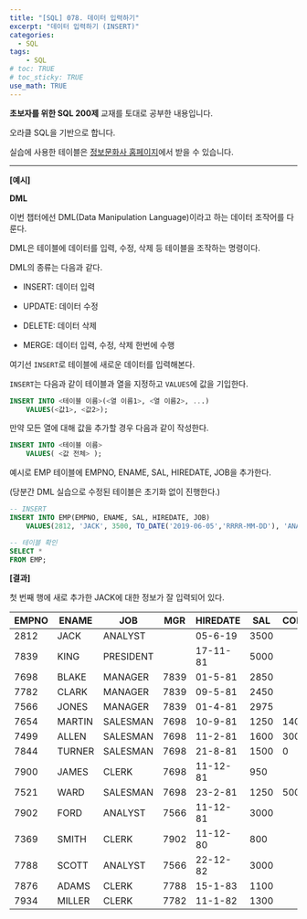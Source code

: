 ```yaml
---
title: "[SQL] 078. 데이터 입력하기"
excerpt: "데이터 입력하기 (INSERT)"
categories: 
  - SQL
tags: 
    - SQL
# toc: TRUE
# toc_sticky: TRUE
use_math: TRUE
---
```


**초보자를 위한 SQL 200제** 교재를 토대로 공부한 내용입니다.

오라클 SQL을 기반으로 합니다.

실습에 사용한 테이블은 [정보문화사 홈페이지](http://infopub.co.kr/index.asp)에서 받을 수 있습니다.

---

**[예시]**

**DML**

이번 챕터에선 DML(Data Manipulation Language)이라고 하는 데이터 조작어를 다룬다.

DML은 테이블에 데이터를 입력, 수정, 삭제 등 테이블을 조작하는 명령이다.

DML의 종류는 다음과 같다.

- INSERT: 데이터 입력


- UPDATE: 데이터 수정


- DELETE: 데이터 삭제


- MERGE: 데이터 입력, 수정, 삭제 한번에 수행


여기선 `INSERT`로 테이블에 새로운 데이터를 입력해본다.

`INSERT`는 다음과 같이 테이블과 열을 지정하고 `VALUES`에 값을 기입한다.

```sql
INSERT INTO <테이블 이름>(<열 이름1>, <열 이름2>, ...)
    VALUES(<값1>, <값2>);
```

만약 모든 열에 대해 값을 추가할 경우 다음과 같이 작성한다.

```sql
INSERT INTO <테이블 이름>
    VALUES( <값 전체> );
```

예시로 EMP 테이블에 EMPNO, ENAME, SAL, HIREDATE, JOB을 추가한다.

(당분간 DML 실습으로 수정된 테이블은 초기화 없이 진행한다.)

```sql
-- INSERT
INSERT INTO EMP(EMPNO, ENAME, SAL, HIREDATE, JOB)
    VALUES(2812, 'JACK', 3500, TO_DATE('2019-06-05','RRRR-MM-DD'), 'ANALYST');

-- 테이블 확인
SELECT *
FROM EMP;
```


**[결과]**

첫 번째 행에 새로 추가한 JACK에 대한 정보가 잘 입력되어 있다.

EMPNO|ENAME|JOB|MGR|HIREDATE|SAL|COMM|DEPTNO
|-|-|-|-|-|-|-|-|
2812|JACK|ANALYST||05-6-19|3500||
7839|KING|PRESIDENT||17-11-81|5000||10
7698|BLAKE|MANAGER|7839|01-5-81|2850||30
7782|CLARK|MANAGER|7839|09-5-81|2450||10
7566|JONES|MANAGER|7839|01-4-81|2975||20
7654|MARTIN|SALESMAN|7698|10-9-81|1250|1400|30
7499|ALLEN|SALESMAN|7698|11-2-81|1600|300|30
7844|TURNER|SALESMAN|7698|21-8-81|1500|0|30
7900|JAMES|CLERK|7698|11-12-81|950||30
7521|WARD|SALESMAN|7698|23-2-81|1250|500|30
7902|FORD|ANALYST|7566|11-12-81|3000||20
7369|SMITH|CLERK|7902|11-12-80|800||20
7788|SCOTT|ANALYST|7566|22-12-82|3000||20
7876|ADAMS|CLERK|7788|15-1-83|1100||20
7934|MILLER|CLERK|7782|11-1-82|1300||10